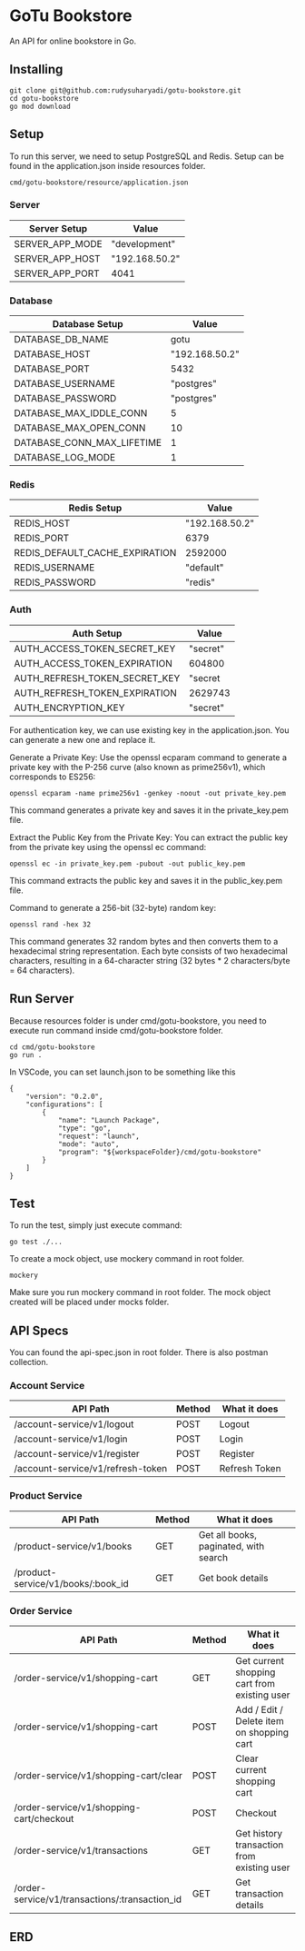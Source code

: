 # GoTu Bookstore

An API for online bookstore in Go.

## Installing

```
git clone git@github.com:rudysuharyadi/gotu-bookstore.git
cd gotu-bookstore
go mod download
```

## Setup

To run this server, we need to setup PostgreSQL and Redis. Setup can be found in the application.json inside resources folder.

```
cmd/gotu-bookstore/resource/application.json
```

### Server

| Server Setup    | Value          |
| --------------- | -------------- |
| SERVER_APP_MODE | "development"  |
| SERVER_APP_HOST | "192.168.50.2" |
| SERVER_APP_PORT | 4041           |

### Database

| Database Setup             | Value          |
| -------------------------- | -------------- |
| DATABASE_DB_NAME           | gotu           |
| DATABASE_HOST              | "192.168.50.2" |
| DATABASE_PORT              | 5432           |
| DATABASE_USERNAME          | "postgres"     |
| DATABASE_PASSWORD          | "postgres"     |
| DATABASE_MAX_IDDLE_CONN    | 5              |
| DATABASE_MAX_OPEN_CONN     | 10             |
| DATABASE_CONN_MAX_LIFETIME | 1              |
| DATABASE_LOG_MODE          | 1              |

### Redis

| Redis Setup                    | Value          |
| ------------------------------ | -------------- |
| REDIS_HOST                     | "192.168.50.2" |
| REDIS_PORT                     | 6379           |
| REDIS_DEFAULT_CACHE_EXPIRATION | 2592000        |
| REDIS_USERNAME                 | "default"      |
| REDIS_PASSWORD                 | "redis"        |

### Auth

| Auth Setup                    | Value    |
| ----------------------------- | -------- |
| AUTH_ACCESS_TOKEN_SECRET_KEY  | "secret" |
| AUTH_ACCESS_TOKEN_EXPIRATION  | 604800   |
| AUTH_REFRESH_TOKEN_SECRET_KEY | "secret  |
| AUTH_REFRESH_TOKEN_EXPIRATION | 2629743  |
| AUTH_ENCRYPTION_KEY           | "secret" |

For authentication key, we can use existing key in the application.json. You can generate a new one and replace it.

Generate a Private Key:
Use the openssl ecparam command to generate a private key with the P-256 curve (also known as prime256v1), which corresponds to ES256:

```
openssl ecparam -name prime256v1 -genkey -noout -out private_key.pem
```

This command generates a private key and saves it in the private_key.pem file.

Extract the Public Key from the Private Key:
You can extract the public key from the private key using the openssl ec command:

```
openssl ec -in private_key.pem -pubout -out public_key.pem
```

This command extracts the public key and saves it in the public_key.pem file.

Command to generate a 256-bit (32-byte) random key:

```
openssl rand -hex 32
```

This command generates 32 random bytes and then converts them to a hexadecimal string representation. Each byte consists of two hexadecimal characters, resulting in a 64-character string (32 bytes \* 2 characters/byte = 64 characters).

## Run Server

Because resources folder is under cmd/gotu-bookstore, you need to execute run command inside cmd/gotu-bookstore folder.

```
cd cmd/gotu-bookstore
go run .
```

In VSCode, you can set launch.json to be something like this

```
{
    "version": "0.2.0",
    "configurations": [
        {
            "name": "Launch Package",
            "type": "go",
            "request": "launch",
            "mode": "auto",
            "program": "${workspaceFolder}/cmd/gotu-bookstore"
        }
    ]
}
```

## Test

To run the test, simply just execute command:

```
go test ./...
```

To create a mock object, use mockery command in root folder.

```
mockery
```

Make sure you run mockery command in root folder. The mock object created will be placed under mocks folder.

## API Specs

You can found the api-spec.json in root folder. There is also postman collection.

### Account Service

| API Path                          | Method | What it does  |
| --------------------------------- | ------ | ------------- |
| /account-service/v1/logout        | POST   | Logout        |
| /account-service/v1/login         | POST   | Login         |
| /account-service/v1/register      | POST   | Register      |
| /account-service/v1/refresh-token | POST   | Refresh Token |

### Product Service

| API Path                           | Method | What it does                          |
| ---------------------------------- | ------ | ------------------------------------- |
| /product-service/v1/books          | GET    | Get all books, paginated, with search |
| /product-service/v1/books/:book_id | GET    | Get book details                      |

### Order Service

| API Path                                       | Method | What it does                                 |
| ---------------------------------------------- | ------ | -------------------------------------------- |
| /order-service/v1/shopping-cart                | GET    | Get current shopping cart from existing user |
| /order-service/v1/shopping-cart                | POST   | Add / Edit / Delete item on shopping cart    |
| /order-service/v1/shopping-cart/clear          | POST   | Clear current shopping cart                  |
| /order-service/v1/shopping-cart/checkout       | POST   | Checkout                                     |
| /order-service/v1/transactions                 | GET    | Get history transaction from existing user   |
| /order-service/v1/transactions/:transaction_id | GET    | Get transaction details                      |

## ERD
